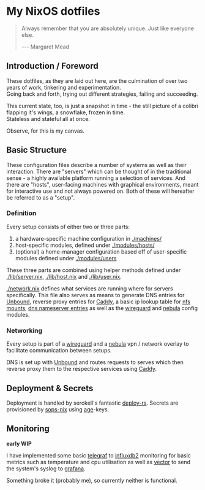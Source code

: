 # My NixOS dotfiles

> Always remember that you are absolutely unique. Just like everyone else.
>
> --- Margaret Mead

## Introduction / Foreword

These dotfiles, as they are laid out here, are the culmination of over two years of work, tinkering and experimentation.  
Going back and forth, trying out different strategies, failing and succeeding.

This current state, too, is just a snapshot in time - the still picture of a colibri flapping it's wings, a snowflake, frozen in time.  
Stateless and stateful all at once.

Observe, for this is my canvas.

## Basic Structure

These configuration files describe a number of systems as well as their interaction.
There are "servers" which can be thought of in the traditional sense - a highly available platform running a selection of services.
And there are "hosts", user-facing machines with graphical environments, meant for interactive use and not always powered on.
Both of these will hereafter be referred to as a "setup".

### Definition

Every setup consists of either two or three parts:

1. a hardware-specific machine configuration in [./machines/](./machines)
2. host-specific modules, defined under [./modules/hosts/](./modules/hosts)
3. (optional) a home-manager configuration based off of user-specific modules defined under [./modules/users](./modules/users)

These three parts are combined using helper methods defined under [./lib/server.nix](./lib/server.nix), [./lib/host.nix](./lib/host.nix) and [./lib/user.nix](./lib/user.nix).

[./network.nix](./network.nix) defines what services are running where for servers specifically.
This file also serves as means to generate DNS entries for [Unbound](./modules/hosts/server/unbound.nix), reverse proxy entries for [Caddy](./modules/hosts/server/caddy/default.nix), a basic ip lookup table for [nfs mounts](./modules/hosts/fileshare/default.nix), [dns nameserver entries](./modules/hosts/dns/default.nix) as well as the [wireguard](./modules/hosts/wireguard/default.nix) and [nebula](./modules/hosts/nebula/default.nix) config modules.

### Networking

Every setup is part of a [wireguard](https://www.wireguard.com/) and a [nebula](https://github.com/slackhq/nebula) vpn / network overlay to facilitate communication between setups.

DNS is set up with [Unbound](https://www.nlnetlabs.nl/projects/unbound/about/) and routes requests to serves which then reverse proxy them to the respective services using [Caddy](https://caddyserver.com/).

## Deployment & Secrets

Deployment is handled by serokell's fantastic [deploy-rs](https://github.com/serokell/deploy-rs).
Secrets are provisioned by [sops-nix](https://github.com/Mic92/sops-nix) using [age](https://github.com/FiloSottile/age)-keys.

## Monitoring

**early WIP**

I have implemented some basic [telegraf](https://www.influxdata.com/time-series-platform/telegraf/) to [influxdb2](https://www.influxdata.com/) monitoring for basic metrics such as temperature and cpu utilisation as well as [vector](https://vector.dev/) to send the system's syslog to [grafana](https://grafana.com/).

Something broke it (probably me), so currently neither is functional.
